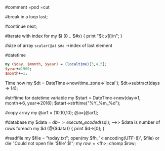 #comment
=pod
=cut

#break in a loop
last;

#continue
next;

#iterate with index
for my $i (0 .. $#x) {
    print "$i: $x[$i]\n";
}

#size of array
`scalar(@a)`
`$#a` ->index of last element

#datetime

```perl
my ($day, $month, $year) = (localtime)[3,4,5];
$year+=1900;
$month+=1;
```

Time now
my $dt = DateTime->now(time_zone=>'local');
$dt->subtract(days => 14);

#strftime for datetime variable
my $start = DateTime->new(day=>1, month=>6, year=>2016);
$start->strftime("%Y_%m_%d");

#copy array
my @ar1 = (10,10,10);
@a=[@ar1];

#database
my $data = $db->execute_decoded($sql);
-->> $data is number of rows
foreach my $d (@{$data}) {
 print $d->[0];
}

#readfile
my $file = "today.txt";
open(my $fh, '<:encoding(UTF-8)', $file)
	or die "Could not open file '$file' $!";
my $row = <$fh>;
chomp $row;

